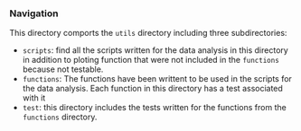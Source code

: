 ### Navigation
This directory comports the `utils` directory including three subdirectories:
 - `scripts`: find all the scripts written for the data analysis in this directory
 in addition to ploting function that were not included in the `functions` because
 not testable.
 - `functions`: The functions have been writtent to be used in the scripts for the 
 data analysis. Each function in this directory has a test associated with it
 - `test`: this directory includes the tests written for the functions from the
 `functions` directory. 

